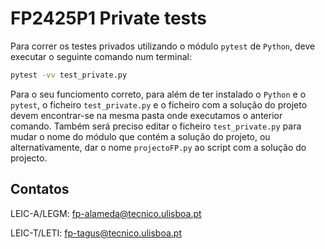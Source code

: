 # FP2425P1 Private tests

Para correr os testes privados utilizando o módulo `pytest` de `Python`, deve executar o seguinte comando num terminal:

```bash
pytest -vv test_private.py 
```

Para o seu funciomento correto, para além de ter instalado o `Python` e o `pytest`, o ficheiro `test_private.py` e o ficheiro com a solução do projeto devem encontrar-se na mesma pasta onde executamos o anterior comando. Também será preciso editar o ficheiro `test_private.py` para mudar o nome do módulo que contém a solução do projeto, ou alternativamente,  dar o nome `projectoFP.py` ao script com a solução do projecto.


## Contatos
LEIC-A/LEGM: [fp-alameda@tecnico.ulisboa.pt](mailto:fp-alameda@tecnico.ulisboa.pt) 

LEIC-T/LETI: [fp-tagus@tecnico.ulisboa.pt](mailto:fp-tagus@tecnico.ulisboa.pt)
